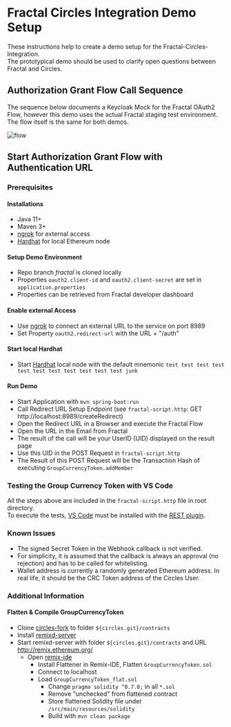 # Fractal Circles Integration Demo Setup
These instructions help to create a demo setup for the Fractal-Circles-Integration.  
The prototypical demo should be used to clarify open questions between Fractal and Circles.  

## Authorization Grant Flow Call Sequence

The sequence below documents a Keycloak Mock for the Fractal OAuth2 Flow, however this demo uses the actual Fractal staging test environment. The flow itself is the same for both demos.

![flow](https://drive.google.com/uc?export=view&id=19DZx6dloY_LGnqKnw5k2yVyrFOyC8i9e)

## Start Authorization Grant Flow with Authentication URL

### Prerequisites

#### Installations

* Java 11+
* Maven 3+
* [ngrok](https://ngrok.com/) for external access
* [Hardhat](https://hardhat.org/) for local Ethereum node

#### Setup Demo Environment

* Repo branch _fractal_ is cloned locally
* Properties `oauth2.client-id` and `oauth2.client-secret` are set in `application.properties`
* Properties can be retrieved from Fractal developer dashboard

#### Enable external Access

* Use [ngrok](https://ngrok.com/) to connect an external URL to the service on port 8989
* Set Property `oauth2.redirect-url` with the URL + "/auth"

#### Start local Hardhat

* Start [Hardhat](https://hardhat.org/) local node with the default mnemonic `test test test test test test test test test test test junk`

#### Run Demo

* Start Application with `mvn spring-boot:run`
* Call Redirect URL Setup Endpoint (see `fractal-script.http`: GET http://localhost:8989/createRedirect)
* Open the Redirect URL in a Browser and execute the Fractal Flow
* Open the URL in the Email from Fractal
* The result of the call will be your UserID (UID) displayed on the result page
* Use this UID in the POST Request in `fractal-script.http`
* The Result of this POST Request will be the Transaction Hash of executing `GroupCurrencyToken.addMember`

### Testing the Group Currency Token with VS Code

All the steps above are included in the `fractal-script.http` file in root directory.  
To execute the tests, [VS Code](https://code.visualstudio.com/) must be installed with the [REST plugin](https://marketplace.visualstudio.com/items?itemName=humao.rest-client).

### Known Issues

* The signed Secret Token in the Webhook callback is not verified.
* For simplicity, it is assumed that the callback is always an approval (no rejection) and has to be called for whitelisting.
* Wallet address is currently a randomly generated Ethereum address. In real life, it should be the CRC Token address of the Circles User.

### Additional Information

#### Flatten & Compile GroupCurrencyToken
* Clone [circles-fork](https://github.com/ice09/circles-contracts) to folder `${circles.git}/contracts`
* Install [remixd-server](https://github.com/ethereum/remix-project/tree/master/libs/remixd)
* Start remixd-server with folder `${circles.git}/contracts` and URL http://remix.ethereum.org/
  * Open  [remix-ide](http://remix.ethereum.org/)
    * Install Flattener in Remix-IDE, Flatten `GroupCurrencyToken.sol`
    * Connect to localhost
    * Load `GroupCurrencyToken_flat.sol`
      * Change `pragma solidity ^0.7.0;` in all `*.sol`
      * Remove "unchecked" from flattened contract
      * Store flattened Solidity file under `/src/main/resources/solidity`
      * Build with `mvn clean package`